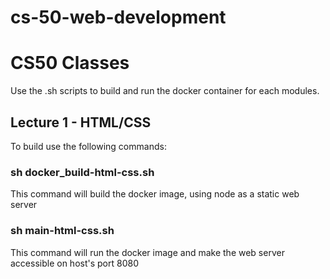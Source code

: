 # cs-50-web-development
# CS50 Classes
Use the .sh scripts to build and run the docker container for each modules.
## Lecture 1 - HTML/CSS
To build use the following commands:
### sh docker_build-html-css.sh
This command will build the docker image, using node as a static web server
### sh main-html-css.sh
This command will run the docker image and make the web server accessible on host's port 8080

